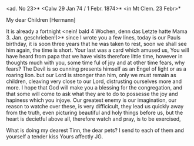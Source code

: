 <ad. No 23>* <Calw 29 Jan 74 / 1 Febr. 1874>*
 <in Mt Clem. 23 Febr>*

My dear Children [Hermann]

It is already a fortnight <nein! bald 4 Wochen, denn das Letzte hatte Mama 3. Jan. geschrieben!)>* since I wrote you a few lines, today is our Pauls birthday, it is soon three years that he was taken to rest, soon we shall see him again, the time is short. Your last was a card which amused us, 
You will have heard from papa that we have visits therefore little time, however in thoughts much with you, some time ful of joy and at other time fears, why fears? The Devil is so cunning presents himself as an Engel of light or as a roaring lion. but our Lord is stronger than him, only we must remain as children, cleaving very close to our Lord, distrusting ourselves more and more. I hope that God will make you a blessing for the congregation, and that some will come to ask what they are to do to possesse the joy and hapiness which you injoye. Our greatest enemy is our imagination, our reason to watche over these, is very difficicult, they lead us quickly away from the truth, even picturing beautiful and holy things before us, but the heart is decietful above all, therefore watch and pray, is to be exercised,

What is doing my dearest Tinn‚ the dear pets? I send to each of them and yourself a tender kiss
 Yours affectly JG.
